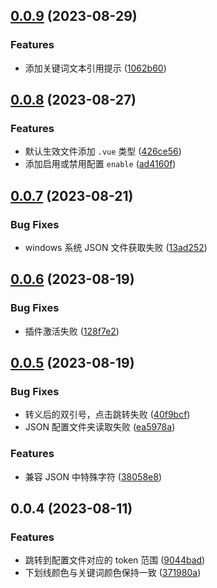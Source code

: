 ## [0.0.9](https://github.com/showlotus/Turboui-i18n/compare/0.0.8...0.0.9) (2023-08-29)


### Features

* 添加关键词文本引用提示 ([1062b60](https://github.com/showlotus/Turboui-i18n/commit/1062b60e2331b89e952e3eb7d54b6bf8328436a4))



## [0.0.8](https://github.com/showlotus/Turboui-i18n/compare/0.0.7...0.0.8) (2023-08-27)


### Features

* 默认生效文件添加 `.vue` 类型 ([426ce56](https://github.com/showlotus/Turboui-i18n/commit/426ce56326e4821553f3f9159b5d55e9e287700f))
* 添加启用或禁用配置 `enable` ([ad4160f](https://github.com/showlotus/Turboui-i18n/commit/ad4160fc78c817eb441fbd62cb76ddd67caacf3a))



## [0.0.7](https://github.com/showlotus/Turboui-i18n/compare/0.0.6...0.0.7) (2023-08-21)


### Bug Fixes

* windows 系统 JSON 文件获取失败 ([13ad252](https://github.com/showlotus/Turboui-i18n/commit/13ad2528feb32191471c72f1033b21c8af9b9cbe))



## [0.0.6](https://github.com/showlotus/Turboui-i18n/compare/0.0.5...0.0.6) (2023-08-19)


### Bug Fixes

* 插件激活失败 ([128f7e2](https://github.com/showlotus/Turboui-i18n/commit/128f7e2cee70c76f5f81fab6a9e8f310c65e9829))



## [0.0.5](https://github.com/showlotus/Turboui-i18n/compare/0.0.4...0.0.5) (2023-08-19)


### Bug Fixes

* 转义后的双引号，点击跳转失败 ([40f9bcf](https://github.com/showlotus/Turboui-i18n/commit/40f9bcf887665ad87e59a68a357e5de652d49cc4))
* JSON 配置文件夹读取失败 ([ea5978a](https://github.com/showlotus/Turboui-i18n/commit/ea5978a6e89ec20d86e55aee3b79ea7bd51b40fe))


### Features

* 兼容 JSON 中特殊字符 ([38058e8](https://github.com/showlotus/Turboui-i18n/commit/38058e899d9075ccd3a2e6f94f2262dc5aa642f2))



## 0.0.4 (2023-08-11)

### Features

- 跳转到配置文件对应的 token 范围 ([9044bad](https://github.com/showlotus/Turboui-i18n/commit/9044bad6c77a4bd02d7b8fcb8de5877deb5ac453))
- 下划线颜色与关键词颜色保持一致 ([371980a](https://github.com/showlotus/Turboui-i18n/commit/371980a8739a62521cb0fafd7dfcbc16a2045526))
